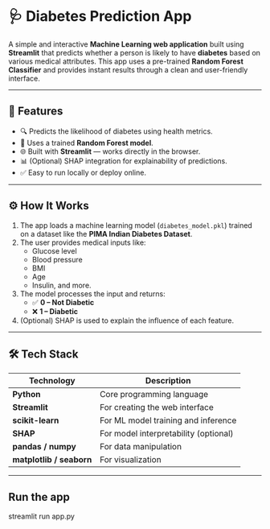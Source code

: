 # 🩺 Diabetes Prediction App

A simple and interactive **Machine Learning web application** built using **Streamlit** that predicts whether a person is likely to have **diabetes** based on various medical attributes. This app uses a pre-trained **Random Forest Classifier** and provides instant results through a clean and user-friendly interface.

---

## 🌟 Features

- 🔍 Predicts the likelihood of diabetes using health metrics.
- 🧠 Uses a trained **Random Forest model**.
- 🌐 Built with **Streamlit** — works directly in the browser.
- 📊 (Optional) SHAP integration for explainability of predictions.
- ✅ Easy to run locally or deploy online.

---

## ⚙️ How It Works

1. The app loads a machine learning model (`diabetes_model.pkl`) trained on a dataset like the **PIMA Indian Diabetes Dataset**.
2. The user provides medical inputs like:
   - Glucose level
   - Blood pressure
   - BMI
   - Age
   - Insulin, and more.
3. The model processes the input and returns:
   - ✅ **0 – Not Diabetic**
   - ❌ **1 – Diabetic**
4. (Optional) SHAP is used to explain the influence of each feature.

---

## 🛠️ Tech Stack

| Technology      | Description                          |
|------------------|--------------------------------------|
| **Python**       | Core programming language            |
| **Streamlit**    | For creating the web interface       |
| **scikit-learn** | For ML model training and inference  |
| **SHAP**         | For model interpretability (optional)|
| **pandas / numpy** | For data manipulation              |
| **matplotlib / seaborn** | For visualization             |

---

## Run the app
streamlit run app.py

